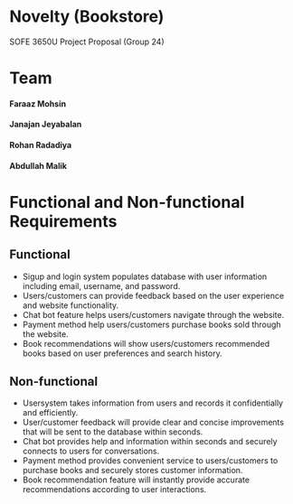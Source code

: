 # Novelty (Bookstore)
SOFE 3650U Project Proposal (Group 24)


# **Team**

#### Faraaz Mohsin
#### Janajan Jeyabalan
#### Rohan Radadiya
#### Abdullah Malik

# **Functional and Non-functional Requirements**

## **Functional**

- Sigup and login system populates database with user information including email, username, and password. 
- Users/customers can provide feedback based on the user experience and website functionality.
- Chat bot feature helps users/customers navigate through the website.
- Payment method help users/customers purchase books sold through the website.
- Book recommendations will show users/customers recommended books based on user preferences and search history.


## **Non-functional**

- Usersystem takes information from users and records it confidentially and efficiently.
- User/customer feedback will provide clear and concise improvements that will be sent to the database within seconds.
- Chat bot provides help and information within seconds and securely connects to users for conversations.
- Payment method provides convenient service to users/customers to purchase books and securely stores customer information.
- Book recommendation feature will instantly provide accurate recommendations according to user interactions.

